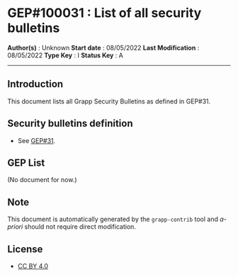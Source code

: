 # GEP#100031 : List of all security bulletins

__Author(s)__ : Unknown
__Start date__ : 08/05/2022
__Last Modification__ : 08/05/2022
__Type Key__ : I
__Status Key__ : A

----------------------

## Introduction

This document lists all Grapp Security Bulletins as defined in GEP#31.

## Security bulletins definition

- See [GEP#31](./gep-31.md).


## GEP List

(No document for now.)

## Note

This document is automatically generated by the `grapp-contrib` tool and _a-priori_ should not require direct modification.


## License

- [CC BY 4.0](https://creativecommons.org/licenses/by/4.0/)